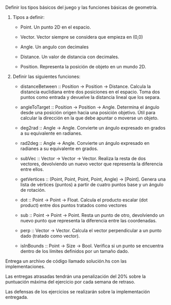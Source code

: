 Definir los tipos básicos del juego y las funciones básicas de geometría.


   1. Tipos a definir:

      - Point. Un punto 2D en el espacio.

      - Vector. Vector siempre se considera que empieza en (0,0)

      - Angle. Un angulo con decimales

      - Distance. Un valor de distancia con decimales.

      - Position. Representa la posición de objeto en un mundo 2D.


   2. Definir las siguientes funciones:


       - distanceBetween :: Position -> Position -> Distance. Calcula la distancia euclidiana entre dos posiciones en el espacio. Toma dos puntos como entrada y devuelve la distancia lineal que los separa.


       - angleToTarget :: Position -> Position -> Angle. Determina el ángulo desde una posición origen hacia una posición objetivo. Útil para calcular la dirección en la que debe apuntar o moverse un objeto.


       - deg2rad :: Angle -> Angle. Convierte un ángulo expresado en grados a su equivalente en radianes.


       - rad2deg :: Angle -> Angle. Convierte un ángulo expresado en radianes a su equivalente en grados.


       - subVec :: Vector -> Vector -> Vector. Realiza la resta de dos vectores, devolviendo un nuevo vector que representa la diferencia entre ellos.


       - getVertices :: (Point, Point, Point, Point, Angle) -> [Point]. Genera una lista de vértices (puntos) a partir de cuatro puntos base y un ángulo de rotación.


       - dot :: Point -> Point -> Float. Calcula el producto escalar (dot product) entre dos puntos tratados como vectores


       - sub :: Point -> Point -> Point. Resta un punto de otro, devolviendo un nuevo punto que representa la diferencia entre las coordenadas.


       - perp :: Vector -> Vector. Calcula el vector perpendicular a un punto dado (tratado como vector).


       - isInBounds :: Point -> Size -> Bool. Verifica si un punto se encuentra dentro de los límites definidos por un tamaño dado.


Entrega un archivo de código llamado solución.hs con las implementaciones.


Las entregas atrasadas tendrán una penalización del 20% sobre la puntuación máxima del ejercicio por cada semana de retraso.


Las defensas de los ejercicios se realizarán sobre la implementación entregada.